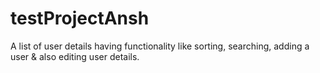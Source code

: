 # testProjectAnsh
A list of user details having functionality like sorting, searching, adding a user &amp; also editing user details.

